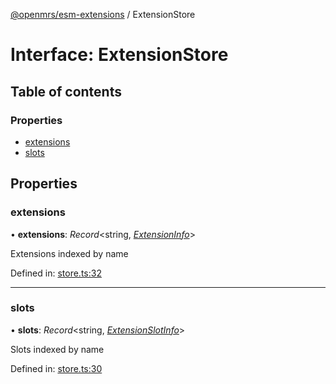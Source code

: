 [@openmrs/esm-extensions](../API.md) / ExtensionStore

# Interface: ExtensionStore

## Table of contents

### Properties

- [extensions](extensionstore.md#extensions)
- [slots](extensionstore.md#slots)

## Properties

### extensions

• **extensions**: *Record*<string, [*ExtensionInfo*](extensioninfo.md)\>

Extensions indexed by name

Defined in: [store.ts:32](https://github.com/openmrs/openmrs-esm-core/blob/master/packages/esm-extensions/src/store.ts#L32)

___

### slots

• **slots**: *Record*<string, [*ExtensionSlotInfo*](extensionslotinfo.md)\>

Slots indexed by name

Defined in: [store.ts:30](https://github.com/openmrs/openmrs-esm-core/blob/master/packages/esm-extensions/src/store.ts#L30)
